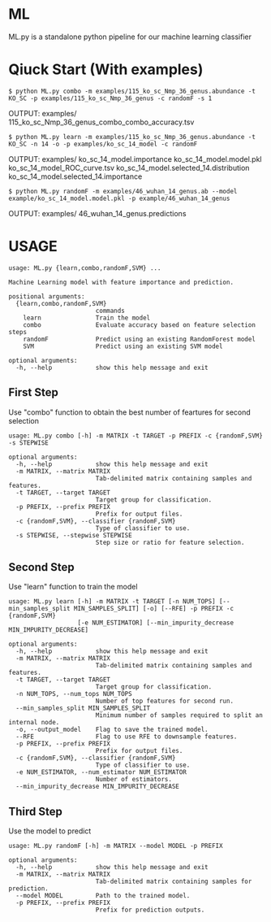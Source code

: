 # ML
ML.py is a standalone python pipeline for our machine learning classifier
# Qiuck Start (With examples)
~~~~~~~~~~~~~~
$ python ML.py combo -m examples/115_ko_sc_Nmp_36_genus.abundance -t KO_SC -p examples/115_ko_sc_Nmp_36_genus -c randomF -s 1
~~~~~~~~~~~~~~
OUTPUT: examples/
115_ko_sc_Nmp_36_genus_combo_combo_accuracy.tsv

~~~~~~~~~~~~~~
$ python ML.py learn -m examples/115_ko_sc_Nmp_36_genus.abundance -t KO_SC -n 14 -o -p examples/ko_sc_14_model -c randomF
~~~~~~~~~~~~~~
OUTPUT: examples/
ko_sc_14_model.importance
ko_sc_14_model.model.pkl
ko_sc_14_model_ROC_curve.tsv
ko_sc_14_model.selected_14.distribution
ko_sc_14_model.selected_14.importance

~~~~~~~~~~~~~~
$ python ML.py randomF -m examples/46_wuhan_14_genus.ab --model example/ko_sc_14_model.model.pkl -p example/46_wuhan_14_genus
~~~~~~~~~~~~~~
OUTPUT: examples/
46_wuhan_14_genus.predictions
# USAGE
~~~~~~~~~~~~~~
usage: ML.py {learn,combo,randomF,SVM} ...

Machine Learning model with feature importance and prediction.

positional arguments:
  {learn,combo,randomF,SVM}
                        commands
    learn               Train the model
    combo               Evaluate accuracy based on feature selection steps
    randomF             Predict using an existing RandomForest model
    SVM                 Predict using an existing SVM model

optional arguments:
  -h, --help            show this help message and exit
~~~~~~~~~~~~~~
## First Step
Use "combo" function to obtain the best number of feartures for second selection
~~~~~~~~~~~~~~
usage: ML.py combo [-h] -m MATRIX -t TARGET -p PREFIX -c {randomF,SVM} -s STEPWISE

optional arguments:
  -h, --help            show this help message and exit
  -m MATRIX, --matrix MATRIX
                        Tab-delimited matrix containing samples and features.
  -t TARGET, --target TARGET
                        Target group for classification.
  -p PREFIX, --prefix PREFIX
                        Prefix for output files.
  -c {randomF,SVM}, --classifier {randomF,SVM}
                        Type of classifier to use.
  -s STEPWISE, --stepwise STEPWISE
                        Step size or ratio for feature selection.
~~~~~~~~~~~~~~
## Second Step
Use "learn" function to train the model
~~~~~~~~~~~~~~
usage: ML.py learn [-h] -m MATRIX -t TARGET [-n NUM_TOPS] [--min_samples_split MIN_SAMPLES_SPLIT] [-o] [--RFE] -p PREFIX -c {randomF,SVM}
                   [-e NUM_ESTIMATOR] [--min_impurity_decrease MIN_IMPURITY_DECREASE]

optional arguments:
  -h, --help            show this help message and exit
  -m MATRIX, --matrix MATRIX
                        Tab-delimited matrix containing samples and features.
  -t TARGET, --target TARGET
                        Target group for classification.
  -n NUM_TOPS, --num_tops NUM_TOPS
                        Number of top features for second run.
  --min_samples_split MIN_SAMPLES_SPLIT
                        Minimum number of samples required to split an internal node.
  -o, --output_model    Flag to save the trained model.
  --RFE                 Flag to use RFE to downsample features.
  -p PREFIX, --prefix PREFIX
                        Prefix for output files.
  -c {randomF,SVM}, --classifier {randomF,SVM}
                        Type of classifier to use.
  -e NUM_ESTIMATOR, --num_estimator NUM_ESTIMATOR
                        Number of estimators.
  --min_impurity_decrease MIN_IMPURITY_DECREASE
~~~~~~~~~~~~~~
## Third Step
Use the model to predict
~~~~~~~~~~~~~~
usage: ML.py randomF [-h] -m MATRIX --model MODEL -p PREFIX

optional arguments:
  -h, --help            show this help message and exit
  -m MATRIX, --matrix MATRIX
                        Tab-delimited matrix containing samples for prediction.
  --model MODEL         Path to the trained model.
  -p PREFIX, --prefix PREFIX
                        Prefix for prediction outputs.
~~~~~~~~~~~~~~
